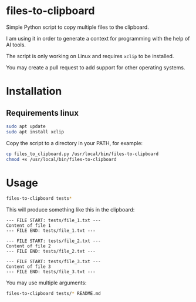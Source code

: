 # files-to-clipboard

Simple Python script to copy multiple files to the clipboard. 

I am using it in order to generate a context for programming with the help of AI tools.

The script is only working on Linux and requires `xclip` to be installed.

You may create a pull request to add support for other operating systems.

# Installation

## Requirements linux

```bash
sudo apt update
sudo apt install xclip
```

Copy the script to a directory in your PATH, for example:

```bash
cp files_to_clipboard.py /usr/local/bin/files-to-clipboard
chmod +x /usr/local/bin/files-to-clipboard
```

# Usage

```bash
files-to-clipboard tests*
```

This will produce something like this in the clipboard:

```
--- FILE START: tests/file_1.txt ---
Content of file 1
--- FILE END: tests/file_1.txt ---

--- FILE START: tests/file_2.txt ---
Content of file 2
--- FILE END: tests/file_2.txt ---

--- FILE START: tests/file_3.txt ---
Content of file 3
--- FILE END: tests/file_3.txt ---
```

You may use multiple arguments:

```bash
files-to-clipboard tests/* README.md
```